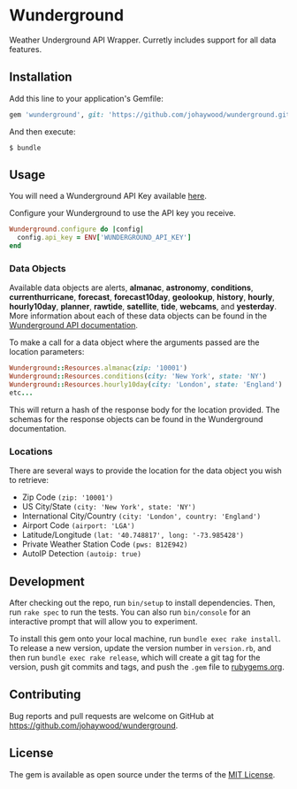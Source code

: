 # Wunderground

Weather Underground API Wrapper. Curretly includes support for all data features.

## Installation

Add this line to your application's Gemfile:

```ruby
gem 'wunderground', git: 'https://github.com/johaywood/wunderground.git'
```

And then execute:

    $ bundle

## Usage

You will need a Wunderground API Key available [here](https://www.wunderground.com/weather/api/).

Configure your Wunderground to use the API key you receive.
```ruby
Wunderground.configure do |config|
  config.api_key = ENV['WUNDERGROUND_API_KEY']
end
```

### Data Objects

Available data objects are alerts, **almanac**, **astronomy**, **conditions**, **currenthurricane**, **forecast**, **forecast10day**, **geolookup**, **history**, **hourly**, **hourly10day**, **planner**, **rawtide**, **satellite**, **tide**, **webcams**, and **yesterday**. More information about each of these data objects can be found in the [Wunderground API documentation](https://www.wunderground.com/weather/api/d/docs).

To make a call for a data object where the arguments passed are the location parameters:

```ruby
Wunderground::Resources.almanac(zip: '10001')
Wunderground::Resources.conditions(city: 'New York', state: 'NY')
Wunderground::Resources.hourly10day(city: 'London', state: 'England')
etc...
```

This will return a hash of the response body for the location provided. The schemas for the response objects can be found in the Wunderground documentation.

### Locations

There are several ways to provide the location for the data object you wish to retrieve:
- Zip Code `(zip: '10001')`
- US City/State `(city: 'New York', state: 'NY')`
- International City/Country `(city: 'London', country: 'England')`
- Airport Code `(airport: 'LGA')`
- Latitude/Longitude `(lat: '40.748817', long: '-73.985428')`
- Private Weather Station Code `(pws: B12E942)`
- AutoIP Detection `(autoip: true)`

## Development

After checking out the repo, run `bin/setup` to install dependencies. Then, run `rake spec` to run the tests. You can also run `bin/console` for an interactive prompt that will allow you to experiment.

To install this gem onto your local machine, run `bundle exec rake install`. To release a new version, update the version number in `version.rb`, and then run `bundle exec rake release`, which will create a git tag for the version, push git commits and tags, and push the `.gem` file to [rubygems.org](https://rubygems.org).

## Contributing

Bug reports and pull requests are welcome on GitHub at https://github.com/johaywood/wunderground.


## License

The gem is available as open source under the terms of the [MIT License](http://opensource.org/licenses/MIT).

